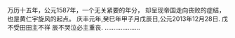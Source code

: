 万历十五年，公元1587年，一个无关紧要的年分，
却呈现帝国走向丧败的症结，也是黄仁宇旋风的起点。
庆丰元年,癸巳年甲子月戊辰日,公元2013年12月28日.
戊不受田田主不祥 辰不哭泣必主重丧.
....................
